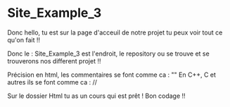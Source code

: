 # Site_Example_3
Donc hello, tu est sur la page d'acceuil de notre projet tu peux voir tout ce qu'on fait !!

Donc le : Site_Example_3 est l'endroit, le repository ou se trouve et se trouverons nos different projet !! 

Précision en html, les commentaires se font comme ca : "<!--- -->"
En C++, C et autres ils se font comme ca : // 

Sur le dossier Html tu as un cours qui est prêt ! Bon codage !!


